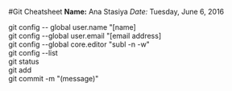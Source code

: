 #Git Cheatsheet
**Name:** Ana Stasiya
*Date:* Tuesday, June 6, 2016

git config -- global user.name "[name]  
git config --global user.email "[email address]  
git config --global core.editor "subl -n -w"  
git config --list  
git status  
git add  
git commit -m "(message)"  

